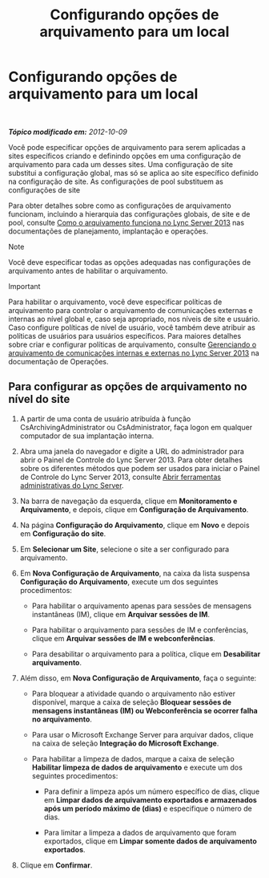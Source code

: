 ﻿---
title: Configurando opções de arquivamento para um local
TOCTitle: Configurando opções de arquivamento para um local
ms:assetid: 59b48fd9-d5fc-40b4-abae-e9cf89ee5573
ms:mtpsurl: https://technet.microsoft.com/pt-br/library/JJ204930(v=OCS.15)
ms:contentKeyID: 49306808
ms.date: 05/19/2016
mtps_version: v=OCS.15
ms.translationtype: HT
---

# Configurando opções de arquivamento para um local

 

_**Tópico modificado em:** 2012-10-09_

Você pode especificar opções de arquivamento para serem aplicadas a sites específicos criando e definindo opções em uma configuração de arquivamento para cada um desses sites. Uma configuração de site substitui a configuração global, mas só se aplica ao site específico definido na configuração de site. As configurações de pool substituem as configurações de site

Para obter detalhes sobre como as configurações de arquivamento funcionam, incluindo a hierarquia das configurações globais, de site e de pool, consulte [Como o arquivamento funciona no Lync Server 2013](lync-server-2013-how-archiving-works.md) nas documentações de planejamento, implantação e operações.

> [!note]  
> Você deve especificar todas as opções adequadas nas configurações de arquivamento antes de habilitar o arquivamento.

> [!important]  
> Para habilitar o arquivamento, você deve especificar políticas de arquivamento para controlar o arquivamento de comunicações externas e internas ao nível global e, caso seja apropriado, nos níveis de site e usuário. Caso configure políticas de nível de usuário, você também deve atribuir as políticas de usuários para usuários específicos. Para maiores detalhes sobre criar e configurar políticas de arquivamento, consulte <a href="lync-server-2013-managing-the-archiving-of-internal-and-external-communications.md">Gerenciando o arquivamento de comunicações internas e externas no Lync Server 2013</a> na documentação de Operações.

## Para configurar as opções de arquivamento no nível do site

1.  A partir de uma conta de usuário atribuída à função CsArchivingAdministrator ou CsAdministrator, faça logon em qualquer computador de sua implantação interna.

2.  Abra uma janela do navegador e digite a URL do administrador para abrir o Painel de Controle do Lync Server 2013. Para obter detalhes sobre os diferentes métodos que podem ser usados para iniciar o Painel de Controle do Lync Server 2013, consulte [Abrir ferramentas administrativas do Lync Server](lync-server-2013-open-lync-server-administrative-tools.md).

3.  Na barra de navegação da esquerda, clique em **Monitoramento e Arquivamento**, e depois, clique em **Configuração de Arquivamento**.

4.  Na página **Configuração do Arquivamento**, clique em **Novo** e depois em **Configuração do site**.

5.  Em **Selecionar um Site**, selecione o site a ser configurado para arquivamento.

6.  Em **Nova Configuração de Arquivamento**, na caixa da lista suspensa **Configuração do Arquivamento**, execute um dos seguintes procedimentos:
    
      - Para habilitar o arquivamento apenas para sessões de mensagens instantâneas (IM), clique em **Arquivar sessões de IM**.
    
      - Para habilitar o arquivamento para sessões de IM e conferências, clique em **Arquivar sessões de IM e webconferências**.
    
      - Para desabilitar o arquivamento para a política, clique em **Desabilitar arquivamento**.

7.  Além disso, em **Nova Configuração de Arquivamento**, faça o seguinte:
    
      - Para bloquear a atividade quando o arquivamento não estiver disponível, marque a caixa de seleção **Bloquear sessões de mensagens instantâneas (IM) ou Webconferência se ocorrer falha no arquivamento**.
    
      - Para usar o Microsoft Exchange Server para arquivar dados, clique na caixa de seleção **Integração do Microsoft Exchange**.
    
      - Para habilitar a limpeza de dados, marque a caixa de seleção **Habilitar limpeza de dados de arquivamento** e execute um dos seguintes procedimentos:
        
          - Para definir a limpeza após um número específico de dias, clique em **Limpar dados de arquivamento exportados e armazenados após um período máximo de (dias)** e especifique o número de dias.
        
          - Para limitar a limpeza a dados de arquivamento que foram exportados, clique em **Limpar somente dados de arquivamento exportados**.

8.  Clique em **Confirmar**.

